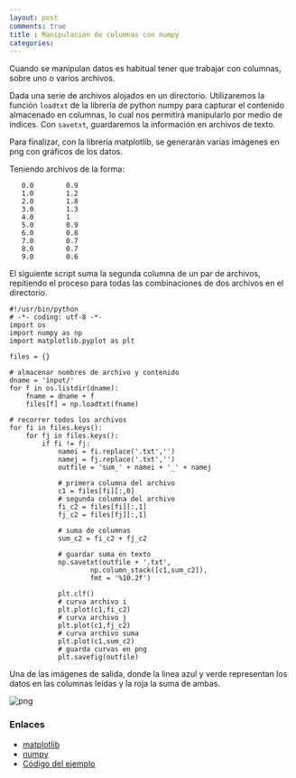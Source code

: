 ```yaml
---
layout: post
comments: true
title : Manipulación de columnas con numpy
categories:
---
```

Cuando se manipulan datos es habitual tener que trabajar con columnas, sobre uno o varios archivos.

Dada una serie de archivos alojados en un directorio. Utilizaremos la función `loadtxt` de la librería de python numpy para capturar el contenido almacenado en columnas, lo cual nos permitirá manipularlo por medio de índices.
Con `savetxt`, guardaremos la información en archivos de texto.

Para finalizar, con la librería matplotlib, se generarán varias imágenes en png con gráficos de los datos.

Teniendo archivos de la forma:

       0.0        0.9
       1.0        1.2
       2.0        1.8
       3.0        1.3
       4.0        1
       5.0        0.9
       6.0        0.8
       7.0        0.7
       8.0        0.7
       9.0        0.6

El siguiente script suma la segunda columna de un par de archivos, repitiendo el proceso para todas las combinaciones de dos archivos en el directorio.

    #!/usr/bin/python
    # -*- coding: utf-8 -*-
    import os
    import numpy as np
    import matplotlib.pyplot as plt

    files = {}

    # almacenar nombres de archivo y contenido
    dname = 'input/'
    for f in os.listdir(dname):
        fname = dname + f
        files[f] = np.loadtxt(fname)

    # recorrer todos los archivos
    for fi in files.keys():
        for fj in files.keys():
            if fi != fj:
                namei = fi.replace('.txt','')
                namej = fj.replace('.txt','')
                outfile = 'sum_' + namei + '_' + namej

                # primera columna del archivo
                c1 = files[fi][:,0]
                # segunda columna del archivo
                fi_c2 = files[fi][:,1]
                fj_c2 = files[fj][:,1]

                # suma de columnas
                sum_c2 = fi_c2 + fj_c2

                # guardar suma en texto
                np.savetxt(outfile + '.txt',
                        np.column_stack([c1,sum_c2]),
                        fmt = '%10.2f')

                plt.clf()
                # curva archivo i
                plt.plot(c1,fi_c2)
                # curva archivo j
                plt.plot(c1,fj_c2)
                # curva archivo suma
                plt.plot(c1,sum_c2)
                # guarda curvas en png
                plt.savefig(outfile)

Una de las imágenes de salida, donde la linea azul y verde representan los datos en las columnas leídas y la roja la suma de ambas.

![png](http://f.cl.ly/items/0m0N0M271r1r253H3N1g/sum_file_0_file_1.png)

### Enlaces

* [matplotlib](http://matplotlib.org/)  
* [numpy](http://www.numpy.org/)  
* [Código del ejemplo](https://gist.github.com/4535991)  
